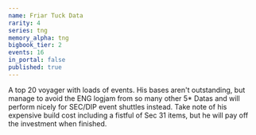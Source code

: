 ```yaml
---
name: Friar Tuck Data
rarity: 4
series: tng
memory_alpha: tng
bigbook_tier: 2
events: 16
in_portal: false
published: true
---
```


A top 20 voyager with loads of events. His bases aren't outstanding, but manage to avoid the ENG logjam from so many other 5* Datas and will perform nicely for SEC/DIP event shuttles instead. Take note of his expensive build cost including a fistful of Sec 31 items, but he will pay off the investment when finished.
